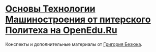 # [Основы Технологии Машиностроения от питерского Политеха на OpenEdu.Ru](https://openedu.ru/course/spbstu/TMASH/)

Конспекты и дополнительные материалы от [Григория Безюка](https://gbezyuk.github.io).
